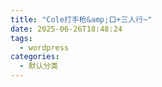 ```yaml
---
title: "Cole打手枪&amp;口+三人行~"
date: 2025-06-26T18:48:24
tags:
  - wordpress
categories:
  - 默认分类
---
```




